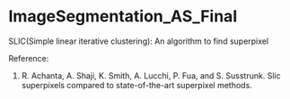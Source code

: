 # ImageSegmentation_AS_Final

SLIC(Simple linear iterative clustering): An algorithm to find superpixel

Reference: 
1) R. Achanta, A. Shaji, K. Smith, A. Lucchi, P. Fua, and S. Susstrunk.
Slic superpixels compared to state-of-the-art superpixel methods.
